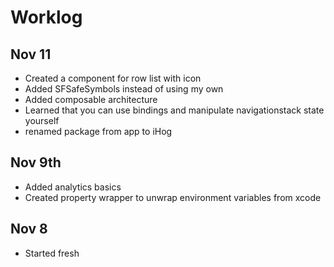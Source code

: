 # Worklog

## Nov 11

- Created a component for row list with icon
- Added SFSafeSymbols instead of using my own
- Added composable architecture
- Learned that you can use bindings and manipulate navigationstack state yourself
- renamed package from app to iHog

## Nov 9th

- Added analytics basics
- Created property wrapper to unwrap environment variables from xcode

## Nov 8

- Started fresh
